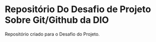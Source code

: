# Repositório Do Desafio de Projeto Sobre Git/Github da DIO
Repositório criado para o Desafio do Projeto.
